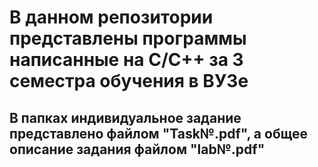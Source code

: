 # В данном репозитории представлены программы написанные на C/C++ за 3 семестра обучения в ВУЗе
## В папках индивидуальное задание представлено файлом "Task№.pdf", а общее описание задания файлом "lab№.pdf"
